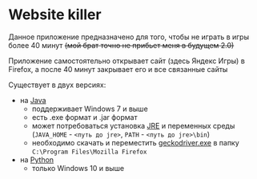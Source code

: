 # Website killer 
Данное приложение предназначено для того, чтобы не играть в игры более 40 минут ~~(мой брат точно не прибьет меня в будущем 2.0)~~

Приложение самостоятельно открывает сайт (здесь Яндекс Игры) в Firefox, а после 40 минут закрывает его и все связанные сайты

Существует в двух версиях:
- на <a href="https://github.com/VeraKasianenko/Website_killer/tree/main/Website_killer_Java">Java</a>
    - поддерживает Windows 7 и выше
    - есть .exe формат и .jar формат
    - может потребоваться установка <a href="https://www.oracle.com/java/technologies/javase/javase8-archive-downloads.html">JRE</a> и переменных среды (`JAVA_HOME` - `<путь до jre>`, `PATH` - `<путь до jre>\bin`)
    - необходимо скачать и переместить <a href="https://github.com/mozilla/geckodriver/releases">geckodriver.exe</a> в папку `C:\Program Files\Mozilla Firefox`
- на <a href="https://github.com/VeraKasianenko/Website_killer/tree/main/Website_killer_Python">Python</a>
    - только Windows 10 и выше
